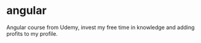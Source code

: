 # angular
Angular course from Udemy, invest my free time in knowledge and adding profits to my profile.
